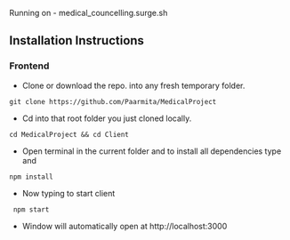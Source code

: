 Running on - medical_councelling.surge.sh


## Installation Instructions
### Frontend
* Clone or download the repo. into any fresh temporary folder.
```
git clone https://github.com/Paarmita/MedicalProject
```
* Cd into that root folder you just cloned locally.
```
cd MedicalProject && cd Client
```
* Open terminal in the current folder and to install all dependencies type and 
```
npm install
```
* Now typing to start client 
``` 
 npm start
 ```
 * Window will automatically open at http://localhost:3000

 